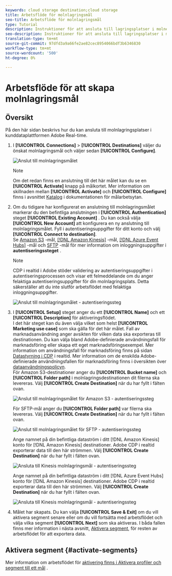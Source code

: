 ```yaml
---
keywords: cloud storage destination;cloud storage
title: Arbetsflöde för molnlagringsmål
seo-title: Arbetsflöde för molnlagringsmål
type: Tutorial
description: Instruktioner för att ansluta till lagringsplatser i molnet
seo-description: Instruktioner för att ansluta till lagringsplatser i molnet
translation-type: tm+mt
source-git-commit: 97dfd3a9a66fe2ae82cec8954066bdf3b6346830
workflow-type: tm+mt
source-wordcount: '500'
ht-degree: 0%

---
```



# Arbetsflöde för att skapa molnlagringsmål

## Översikt

På den här sidan beskrivs hur du kan ansluta till molnlagringsplatser i kunddataplattformen Adobe Real-time.

1. I **[!UICONTROL Connections]** > **[!UICONTROL Destinations]** väljer du önskat molnlagringsmål och väljer sedan **[!UICONTROL Configure]**.

   ![Anslut till molnlagringsmålet](/help/rtcdp/destinations/assets/connect-cloud-destination.png)

   >[!NOTE]
   >
   >Om det redan finns en anslutning till det här målet kan du se en **[!UICONTROL Activate]** knapp på målkortet. Mer information om skillnaden mellan **[!UICONTROL Activate]** och **[!UICONTROL Configure]** finns i avsnittet [Katalog](/help/rtcdp/destinations/destinations-workspace.md#catalog) i dokumentationen för målarbetsytan.

2. Om du tidigare har konfigurerat en anslutning till molnlagringsmålet markerar du den befintliga anslutningen i **[!UICONTROL Authentication]** steget **[!UICONTROL Existing Account]** . Du kan också välja **[!UICONTROL New Account]** att konfigurera en ny anslutning till molnlagringsmålet. Fyll i autentiseringsuppgifter för ditt konto och välj **[!UICONTROL Connect to destination]**. <br> Se [Amazon S3](/help/rtcdp/destinations/amazon-s3-destination.md) -mål, [[!DNL Amazon Kinesis]](/help/rtcdp/destinations/amazon-kinesis-destination.md) -mål, [[!DNL Azure Event Hubs]](/help/rtcdp/destinations/azure-event-hubs-destination.md) -mål och [SFTP](/help/rtcdp/destinations/sftp-destination.md) -mål för mer information om inloggningsuppgifter i **autentiseringssteget** .

   >[!NOTE]
   >
   >CDP i realtid i Adobe stöder validering av autentiseringsuppgifter i autentiseringsprocessen och visar ett felmeddelande om du anger felaktiga autentiseringsuppgifter för din molnlagringsplats. Detta säkerställer att du inte slutför arbetsflödet med felaktiga inloggningsuppgifter.

   ![Anslut till molnlagringsmålet - autentiseringssteg](/help/rtcdp/destinations/assets/cloud-destinations-authentication-step.png)

3. I **[!UICONTROL Setup]** steget anger du ett **[!UICONTROL Name]** och ett **[!UICONTROL Description]** för aktiveringsflödet. <br>
I det här steget kan du även välja vilket som helst **[!UICONTROL Marketing use case]** som ska gälla för det här målet. Fall av marknadsanvändning anger avsikten för vilken data ska exporteras till destinationen. Du kan välja bland Adobe-definierade användningsfall för marknadsföring eller skapa ett eget marknadsföringsexempel. Mer information om användningsfall för marknadsföring finns på sidan [Datastyrning i CDP](/help/rtcdp/privacy/data-governance-overview.md#destinations) i realtid. Mer information om de enskilda Adobe-definierade användningsfallen för marknadsföring finns i översikten över [dataanvändningspolicyn](/help/data-governance/policies/overview.md#core-actions). <br>
För Amazon S3-destinationer anger du **[!UICONTROL Bucket name]** och **[!UICONTROL Folder path]** i molnlagringsdestinationen dit filerna ska levereras. Välj **[!UICONTROL Create Destination]** när du har fyllt i fälten ovan.

   ![Anslut till molnlagringsmålet för Amazon S3 - autentiseringssteg](/help/rtcdp/destinations/assets/amazon-s3-setup-step.png)

   För SFTP-mål anger du **[!UICONTROL Folder path]** var filerna ska levereras. Välj **[!UICONTROL Create Destination]** när du har fyllt i fälten ovan.

   ![Anslut till molnlagringsmålet för SFTP - autentiseringssteg](/help/rtcdp/destinations/assets/sftp-destinations-setup-step.png)

   Ange namnet på din befintliga dataström i ditt [!DNL Amazon Kinesis] konto för [!DNL Amazon Kinesis] destinationer. Adobe CDP i realtid exporterar data till den här strömmen. Välj **[!UICONTROL Create Destination]** när du har fyllt i fälten ovan.

   ![Ansluta till Kinesis molnlagringsmål - autentiseringssteg](/help/rtcdp/destinations/assets/kinesis-destinations-setup-step.png)

   Ange namnet på din befintliga dataström i ditt [!DNL Azure Event Hubs] konto för [!DNL Amazon Kinesis] destinationer. Adobe CDP i realtid exporterar data till den här strömmen. Välj **[!UICONTROL Create Destination]** när du har fyllt i fälten ovan.

   ![Ansluta till Kinesis molnlagringsmål - autentiseringssteg](/help/rtcdp/destinations/assets/eventhubs-destinations-setup-step.png)

4. Målet har skapats. Du kan välja **[!UICONTROL Save & Exit]** om du vill aktivera segment senare eller om du vill fortsätta med arbetsflödet och välja vilka segment **[!UICONTROL Next]** som ska aktiveras. I båda fallen finns mer information i nästa avsnitt, [Aktivera segment](#activate-segments), för resten av arbetsflödet för att exportera data.

## Aktivera segment {#activate-segments}

Mer information om arbetsflödet för [aktivering finns i Aktivera profiler och segment till ett mål](/help/rtcdp/destinations/activate-destinations.md) .